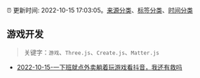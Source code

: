 :alarm_clock: 更新时间: 2022-10-15 17:03:05。[来源分类](../README.md)、[标签分类](../TAGS.md)、[时间分类](../TIMELINE.md)

## 游戏开发


> 关键字：`游戏`、`Three.js`、`Create.js`、`Matter.js`



- [2022-10-15-一下班就点外卖躺着玩游戏看抖音，我还有救吗](https://www.v2ex.com/t/887177) 